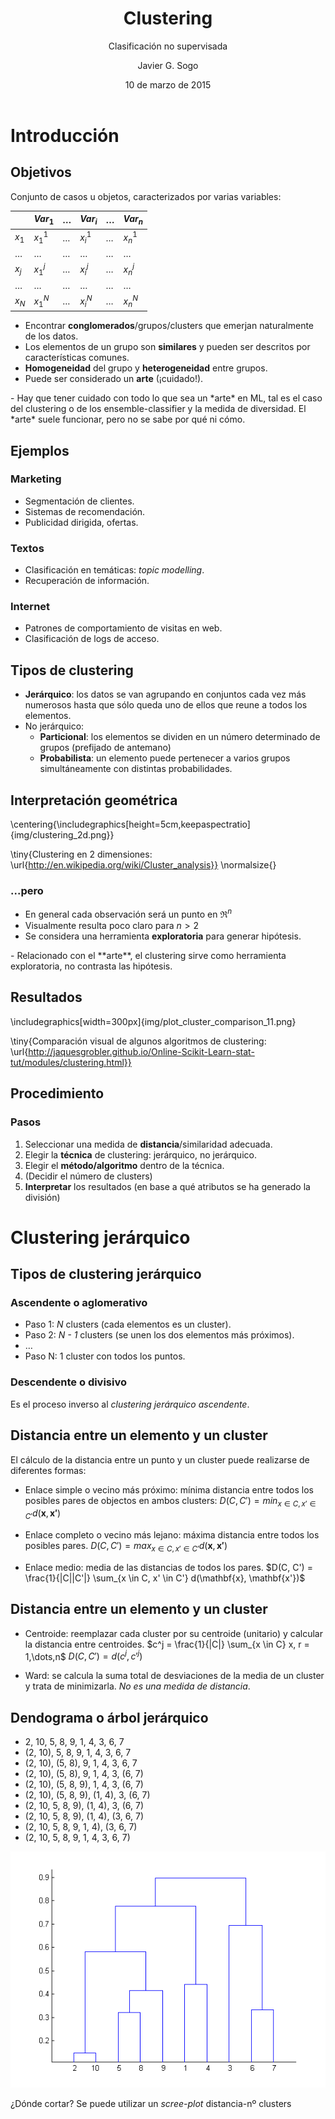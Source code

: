 ﻿---
title: Clustering
author: Javier G. Sogo
date: 10 de marzo de 2015 
subtitle: Clasificación no supervisada

---


# Introducción

## Objetivos
Conjunto de casos u objetos, caracterizados por varias variables:

|         | $Var_1$ | $\dots$ | $Var_i$ | $\dots$ | $Var_n$ |
|---------|---------|---------|---------|---------|---------|
| $x_1$   | $x_1^1$ | $\dots$ | $x_i^1$ | $\dots$ | $x_n^1$ |
| $\dots$ | $\dots$ | $\dots$ | $\dots$ | $\dots$ | $\dots$ |
| $x_j$   | $x_1^j$ | $\dots$ | $x_i^j$ | $\dots$ | $x_n^j$ |
| $\dots$ | $\dots$ | $\dots$ | $\dots$ | $\dots$ | $\dots$ |
| $x_N$   | $x_1^N$ | $\dots$ | $x_i^N$ | $\dots$ | $x_n^N$ |

 * Encontrar **conglomerados**/grupos/clusters que emerjan naturalmente de los datos.
 * Los elementos de un grupo son **similares** y pueden ser descritos por características comunes.
 * **Homogeneidad** del grupo y **heterogeneidad** entre grupos.
 * Puede ser considerado un **arte** (¡cuidado!).

<div class="notes">
 - Hay que tener cuidado con todo lo que sea un *arte* en ML, tal es el caso del clustering o de los ensemble-classifier
 y la medida de diversidad. El *arte* suele funcionar, pero no se sabe por qué ni cómo.
</div>

## Ejemplos

### Marketing
 * Segmentación de clientes.
 * Sistemas de recomendación.
 * Publicidad dirigida, ofertas.

### Textos
 * Clasificación en temáticas: *topic modelling*.
 * Recuperación de información.

### Internet
 * Patrones de comportamiento de visitas en web.
 * Clasificación de logs de acceso.


## Tipos de clustering
 * **Jerárquico**: los datos se van agrupando en conjuntos cada vez más numerosos hasta que sólo queda
   uno de ellos que reune a todos los elementos.
 * No jerárquico:
    * **Particional**: los elementos se dividen en un número determinado de grupos (prefijado de antemano)
    * **Probabilista**: un elemento puede pertenecer a varios grupos simultáneamente con distintas probabilidades.


## Interpretación geométrica

\centering{\includegraphics[height=5cm,keepaspectratio]{img/clustering_2d.png}}

\tiny{Clustering en 2 dimensiones: \url{http://en.wikipedia.org/wiki/Cluster_analysis}}
\normalsize{}


### ...pero
 * En general cada observación será un punto en $\Re^n$
 * Visualmente resulta poco claro para $n>2$
 * Se considera una herramienta **exploratoria** para generar hipótesis.

<div class="notes">
 - Relacionado con el **arte**, el clustering sirve como herramienta exploratoria, no contrasta las hipótesis.
</div>


## Resultados

\includegraphics[width=300px]{img/plot_cluster_comparison_11.png}

\tiny{Comparación visual de algunos algoritmos de clustering: \url{http://jaquesgrobler.github.io/Online-Scikit-Learn-stat-tut/modules/clustering.html}}


## Procedimiento

### Pasos
 1. Seleccionar una medida de **distancia**/similaridad adecuada.
 2. Elegir la **técnica** de clustering: jerárquico, no jerárquico.
 3. Elegir el **método/algoritmo** dentro de la técnica.
 4. (Decidir el número de clusters)
 5. **Interpretar** los resultados (en base a qué atributos se ha generado la división)


# Clustering jerárquico

## Tipos de clustering jerárquico

### Ascendente o aglomerativo
 * Paso 1: _N_ clusters (cada elementos es un cluster).
 * Paso 2: _N - 1_ clusters (se unen los dos elementos más próximos).
 * $\dots$
 * Paso N: 1 cluster con todos los puntos.

### Descendente o divisivo
Es el proceso inverso al *clustering jerárquico ascendente*.


## Distancia entre un elemento y un cluster
El cálculo de la distancia entre un punto y un cluster puede realizarse de diferentes formas:

 * Enlace simple o vecino más próximo: mínima distancia entre todos los posibles pares de objectos en ambos clusters:
   $D(C, C') = min_{x \in C, x' \in C'} d(\mathbf{x},\mathbf{x'})$
  
 * Enlace completo o vecino más lejano: máxima distancia entre todos los posibles pares.
   $D(C, C') = max_{x \in C, x' \in C'} d(\mathbf{x},\mathbf{x'})$

 * Enlace medio: media de las distancias de todos los pares.
   $D(C, C') = \frac{1}{|C||C'|} \sum_{x \in C, x' \in C'} d(\mathbf{x}, \mathbf{x'})$


## Distancia entre un elemento y un cluster
 * Centroide: reemplazar cada cluster por su centroide (unitario) y calcular la distancia entre centroides.
   $c^j = \frac{1}{|C|} \sum_{x \in C} x, r = 1,\dots,n$
   $D(C, C') = d(c^j, c'^j)$

 * Ward: se calcula la suma total de desviaciones de la media de un cluster y trata de minimizarla. _No es una medida de distancia_.


## Dendograma o árbol jerárquico
 * 2, 10, 5, 8, 9, 1, 4, 3, 6, 7
 * (2, 10), 5, 8, 9, 1, 4, 3, 6, 7
 * (2, 10), (5, 8), 9, 1, 4, 3, 6, 7
 * (2, 10), (5, 8), 9, 1, 4, 3, (6, 7)
 * (2, 10), (5, 8, 9), 1, 4, 3, (6, 7)
 * (2, 10), (5, 8, 9), (1, 4), 3, (6, 7)
 * (2, 10, 5, 8, 9), (1, 4), 3, (6, 7)
 * (2, 10, 5, 8, 9), (1, 4), (3, 6, 7)
 * (2, 10, 5, 8, 9, 1, 4), (3, 6, 7)
 * (2, 10, 5, 8, 9, 1, 4, 3, 6, 7)

![Dendograma](img/dendrogram_default.png)

¿Dónde cortar? Se puede utilizar un *scree-plot* distancia-nº clusters
